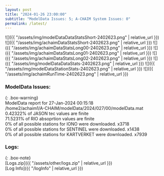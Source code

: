 ```yaml
---
layout: post
title: "2024-01-26 23:00:00"
subtitle: "ModelData Issues: 5; A-CHAIM System Issues: 0"
permalink: /latest/
---
```


![]({{ "/assets/img/modelDataDataStatsShort-2402623.png" | relative_url }})
![]({{ "/assets/img/achaimDataStatsShort-2402623.png" | relative_url }})
![]({{ "/assets/img/achaimDataStatsLong00-2402623.png" | relative_url }})
![]({{ "/assets/img/achaimDataStatsLong01-2402623.png" | relative_url }})
![]({{ "/assets/img/achaimDataStatsLong02-2402623.png" | relative_url }})
![]({{ "/assets/img/modelDataDataStats-2402623.png" | relative_url }})
![]({{ "/assets/img/modelDataStationStats-2402623.png" | relative_url }})
![]({{ "/assets/img/achaimRunTime-2402623.png" | relative_url }})


### ModelData Issues:  
  
{: .box-warning}  
 ModelData report for 27-Jan-2024 00:15:18   
 /home2/achaim1/A-CHAIM/modelData/2024/027/00/modelData.mat   
 0.42322% of JASON tec values are finite   
 71.5231% of RIO absoprtion values are finite   
 0% of all possible stations for IONO were downloaded. x3718   
 0% of all possible stations for SENTINEL were downloaded. x1438   
 0% of all possible stations for KARTVERKET were downloaded. x7939   
  


### Logs:  
  
{: .box-note}  
[Logs.zip]({{ "/assets/other/logs.zip" | relative_url }})  
[Log Info]({{ "/logInfo" | relative_url }})  
